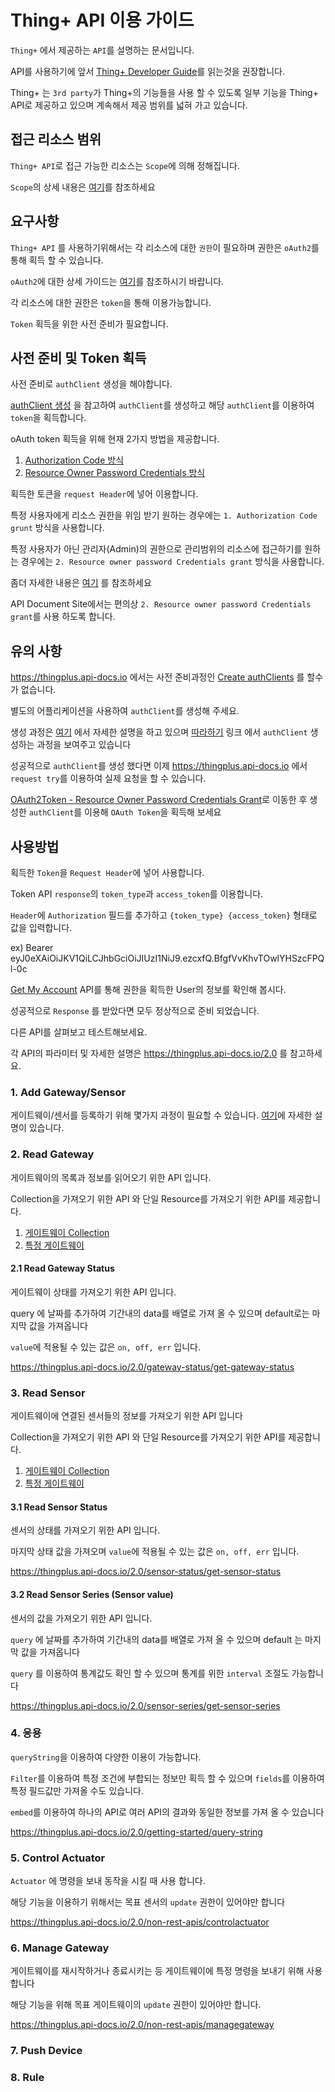 # Thing+ API 이용 가이드
`Thing+` 에서 제공하는 `API`를 설명하는 문서입니다.

API를 사용하기에 앞서 [Thing+ Developer Guide](https://github.com/daliworks/thingplus-guide)를 읽는것을 권장합니다.

Thing+ 는 `3rd party`가 Thing+의 기능들을 사용 할 수 있도록 일부 기능을 Thing+ API로 제공하고 있으며
계속해서 제공 범위를 넓혀 가고 있습니다.


## 접근 리소스 범위
`Thing+ API`로 접근 가능한 리소스는 `Scope`에 의해 정해집니다.

`Scope`의 상세 내용은 [여기](./OAuth2.md#scopes)를 참조하세요


## 요구사항
`Thing+ API` 를 사용하기위해서는 각 리소스에 대한 `권한`이 필요하며
권한은 `oAuth2`를 통해 획득 할 수 있습니다.

`oAuth2`에 대한 상세 가이드는 [여기](https://github.com/daliworks/thingplus-guide/blob/master/doc/OAuth2Guide_kr.md)를 참조하시기 바랍니다.

각 리소스에 대한 권한은 `token`을 통해 이용가능합니다.

`Token` 획득을 위한 사전 준비가 필요합니다.

## 사전 준비 및 Token 획득

사전 준비로 `authClient` 생성을 해야합니다.

[authClient 생성](https://thingplus.api-docs.io/2.0/oauth2/create-authclients) 을 참고하여 `authClient`를 생성하고 해당 `authClient`를 이용하여 `token`을 획득합니다.

oAuth token 획득을 위해 현재 2가지 방법을 제공합니다.

1. [Authorization Code 방식](./OAuth2Guide_kr.md#authorization-code-방식)
2. [Resource Owner Password Credentials 방식](./OAuth2Guide_kr.md#resource-owner-password-credentials-방식)
 

획득한 토큰을 `request Header`에 넣어 이용합니다.

특정 사용자에게 리소스 권한을 위임 받기 원하는 경우에는 `1. Authorization Code grunt` 방식을 사용합니다.

특정 사용자가 아닌 관리자(Admin)의 권한으로 관리범위의 리소스에 접근하기를 원하는 경우에는 `2. Resource owner password Credentials grant` 방식을 사용합니다.

좀더 자세한 내용은 [여기](https://github.com/daliworks/thingplus-guide/blob/master/doc/README_en.md#22-oauth앱-연동-플로우) 를 참조하세요

API Document Site에서는 편의상 `2. Resource owner password Credentials grant`를 사용 하도록 합니다.


## 유의 사항
<https://thingplus.api-docs.io> 에서는 사전 준비과정인 [Create authClients]() 를 할수가 없습니다.
 
별도의 어플리케이션을 사용하여 `authClient`를 생성해 주세요.

생성 과정은 [여기](./GettingStartedWithHttpsAndOauth.md) 에서 자세한 설명을 하고 있으며
[따라하기](./GettingStarted_authToken.md) 링크 에서 `authClient` 생성하는 과정을 보여주고 있습니다

성공적으로 `authClient`를 생성 했다면 이제 <https://thingplus.api-docs.io> 에서 `request try`를 이용하여 실제 요청을 할 수 있습니다.

[OAuth2Token - Resource Owner Password Credentials Grant](https://thingplus.api-docs.io/2.0/oauth2/oauth2token-1)로 이동한 후 생성한 `authClient`를 이용해 `OAuth Token`을 획득해 보세요
 
## 사용방법

획득한 `Token`을 `Request Header`에 넣어 사용합니다.

Token API `response`의 `token_type`과 `access_token`를 이용합니다.

`Header`에 `Authorization` 필드를 추가하고 `{token_type} {access_token}` 형태로 값을 입력합니다.

ex) Bearer eyJ0eXAiOiJKV1QiLCJhbGciOiJIUzI1NiJ9.ezcxfQ.BfgfVvKhvTOwlYHSzcFPQl-0c

[Get My Account](https://thingplus.api-docs.io/2.0/users/get-my-account) API를 통해 권한을 획득한 User의 정보를 확인해 봅시다.


성공적으로 `Response` 를 받았다면 모두 정상적으로 준비 되었습니다.

다른 API를 살펴보고 테스트해보세요.

각 API의 파라미터 및 자세한 설명은 <https://thingplus.api-docs.io/2.0> 를 참고하세요.

### 1. Add Gateway/Sensor
게이트웨이/센서를 등록하기 위해 몇가지 과정이 필요할 수 있습니다.
[여기](./registerGateway_kr)에 자세한 설명이 있습니다.

### 2. Read Gateway
게이트웨이의 목록과 정보를 읽어오기 위한 API 입니다.

Collection을 가져오기 위한 API 와 단일 Resource를 가져오기 위한 API를 제공합니다.

1. [게이트웨이 Collection](https://thingplus.api-docs.io/2.0/gateways/list-gateways)
2. [특정 게이트웨이](https://thingplus.api-docs.io/2.0/gateways/get-gateway)

#### 2.1 Read Gateway Status
게이트웨이 상태를 가져오기 위한 API 입니다.

query 에 날짜를 추가하여 기간내의 data를 배열로 가져 올 수 있으며 default로는 마지막 값을 가져옵니다

`value`에 적용될 수 있는 값은 `on, off, err` 입니다.

https://thingplus.api-docs.io/2.0/gateway-status/get-gateway-status

### 3. Read Sensor
게이트웨이에 연결된 센서들의 정보를 가져오기 위한 API 입니다

Collection을 가져오기 위한 API 와 단일 Resource를 가져오기 위한 API를 제공합니다.

1. [게이트웨이 Collection](https://thingplus.api-docs.io/2.0/gateway-sensors/list-gateway-sensors)
2. [특정 게이트웨이](https://thingplus.api-docs.io/2.0/gateway-sensors/get-gateway-sensors)

#### 3.1 Read Sensor Status
센서의 상태를 가져오기 위한 API 입니다.

마지막 상태 값을 가져오며 `value`에 적용될 수 있는 값은 `on, off, err` 입니다.

https://thingplus.api-docs.io/2.0/sensor-status/get-sensor-status


#### 3.2 Read Sensor Series (Sensor value)
센서의 값을 가져오기 위한 API 입니다.

`query` 에 날짜를 추가하여 기간내의 data를 배열로 가져 올 수 있으며 default 는 마지막 값을 가져옵니다

`query` 를 이용하여 통계값도 확인 할 수 있으며 통계를 위한 `interval` 조절도 가능합니다

https://thingplus.api-docs.io/2.0/sensor-series/get-sensor-series


### 4. 응용
`queryString`을 이용하여 다양한 이용이 가능합니다.

`Filter`를 이용하여 특정 조건에 부합되는 정보만 획득 할 수 있으며 `fields`를 이용하여 특정 필드값만 가져올 수도 있습니다.

`embed`를 이용하여 하나의 API로 여러 API의 결과와 동일한 정보를 가져 올 수 있습니다


https://thingplus.api-docs.io/2.0/getting-started/query-string

### 5. Control Actuator
`Actuator` 에 명령을 보내 동작을 시킬 때 사용 합니다.

해당 기능을 이용하기 위해서는 목표 센서의 `update` 권한이 있어야만 합니다

https://thingplus.api-docs.io/2.0/non-rest-apis/controlactuator


### 6. Manage Gateway
게이트웨이를 재시작하거나 종료시키는 등 게이트웨이에 특정 명령을 보내기 위해 사용합니다

해당 기능을 위해 목표 게이트웨이의 `update` 권한이 있어야만 합니다.

https://thingplus.api-docs.io/2.0/non-rest-apis/managegateway


### 7. Push Device

### 8. Rule
